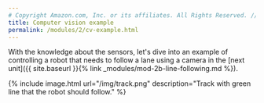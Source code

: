 ```yaml
---
# Copyright Amazon.com, Inc. or its affiliates. All Rights Reserved. // SPDX-License-Identifier: CC-BY-SA-4.0
title: Computer vision example
permalink: /modules/2/cv-example.html
---
```


With the knowledge about the sensors, let's dive into an example of controlling a robot that needs to follow a lane using a camera in the [next unit]({{ site.baseurl }}{% link _modules/mod-2b-line-following.md %}).

{% include image.html url="/img/track.png" description="Track with green line that the robot should follow." %}

